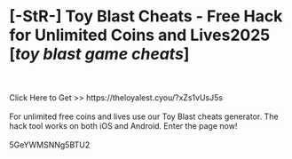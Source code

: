 # [-StR-] Toy Blast Cheats - Free Hack for Unlimited Coins and Lives2025 [*toy blast game cheats*]
<br>
<br>Click Here to Get >> https://theloyalest.cyou/?xZs1vUsJ5s
<br>
<br>For unlimited free coins and lives use our Toy Blast cheats generator. The hack tool works on both iOS and Android. Enter the page now!
<br>
<br>5GeYWMSNNg5BTU2

